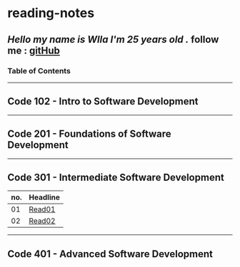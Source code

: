 # reading-notes

***Hello my name is Wlla I'm 25 years old .***
follow me : [gitHub](https://github.com/WllaTalafha)
---

### Table of Contents
---
## Code 102 - Intro to Software Development
---
## Code 201 - Foundations of Software Development
---
## Code 301 - Intermediate Software Development

| no. | Headline |
| --- | ----------- |
| 01 | [Read01](itroAboutReactAndComponent.md) |
| 02 |  [Read02](stateAndProps.md) |                                                                                    |

---
## Code 401 - Advanced Software Development
